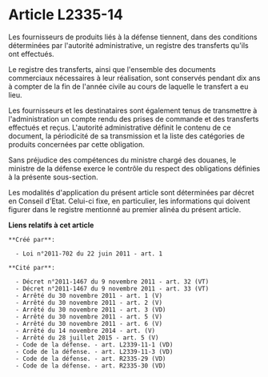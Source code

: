 # Article L2335-14

Les fournisseurs de produits liés à la défense tiennent, dans des conditions déterminées par l'autorité administrative, un
registre des transferts qu'ils ont effectués. 

Le registre des transferts, ainsi que l'ensemble des documents commerciaux nécessaires à leur réalisation, sont conservés
pendant dix ans à compter de la fin de l'année civile au cours de laquelle le transfert a eu lieu. 

Les fournisseurs et les destinataires sont également tenus de transmettre à l'administration un compte rendu des prises de
commande et des transferts effectués et reçus. L'autorité administrative définit le contenu de ce document, la périodicité de
sa transmission et la liste des catégories de produits concernées par cette obligation. 

Sans préjudice des compétences du ministre chargé des douanes, le ministre de la défense exerce le contrôle du respect des
obligations définies à la présente sous-section. 

Les modalités d'application du présent article sont déterminées par décret en Conseil d'Etat. Celui-ci fixe, en particulier,
les informations qui doivent figurer dans le registre mentionné au premier alinéa du présent article.

**Liens relatifs à cet article**

	**Créé par**:

	  - Loi n°2011-702 du 22 juin 2011 - art. 1

	**Cité par**:

	  - Décret n°2011-1467 du 9 novembre 2011 - art. 32 (VT)
	  - Décret n°2011-1467 du 9 novembre 2011 - art. 33 (VT)
	  - Arrêté du 30 novembre 2011 - art. 1 (V)
	  - Arrêté du 30 novembre 2011 - art. 2 (V)
	  - Arrêté du 30 novembre 2011 - art. 3 (VD)
	  - Arrêté du 30 novembre 2011 - art. 5 (V)
	  - Arrêté du 30 novembre 2011 - art. 6 (V)
	  - Arrêté du 14 novembre 2014 - art. (V)
	  - Arrêté du 28 juillet 2015 - art. 5 (V)
	  - Code de la défense. - art. L2339-11-1 (VD)
	  - Code de la défense. - art. L2339-11-3 (VD)
	  - Code de la défense. - art. R2335-29 (VD)
	  - Code de la défense. - art. R2335-30 (VD)

